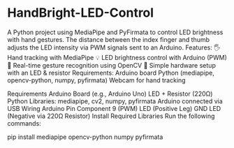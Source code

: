 # HandBright-LED-Control
A Python project using MediaPipe and PyFirmata to control LED brightness with hand gestures. The distance between the index finger and thumb adjusts the LED intensity via PWM signals sent to an Arduino.
Features:
🖐️ Hand tracking with MediaPipe
💡 LED brightness control with Arduino (PWM)
🎥 Real-time gesture recognition using OpenCV
🔌 Simple hardware setup with an LED & resistor
Requirements:
Arduino board 
Python (mediapipe, opencv-python, numpy, pyfirmata)
Webcam for hand tracking

Requirements
Arduino Board (e.g., Arduino Uno)
LED + Resistor (220Ω)
Python Libraries: mediapipe, cv2, numpy, pyfirmata
Arduino connected via USB
Wiring
Arduino Pin	Component
9 (PWM)	LED (Positive Leg)
GND	LED (Negative via 220Ω Resistor)
Install Required Libraries
Run the following commands:

pip install mediapipe opencv-python numpy pyfirmata
